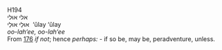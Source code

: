 <body>
  <p>H194<br>  אלי    אוּלי  <br> אוּלַי  אוּלַי  ‎  ‘ûlay  ‘ûlay  <br><i>oo-lah‘ee,</i> <i>oo-lah‘ee </i><br>From <a href="h0176.htm">176</a>  <i>if</i> <i>not</i>; hence <i>perhaps: - </i>if so be, may be, peradventure, unless.<br></p>
 </body>